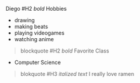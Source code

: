 Diego
#H2 *bold* Hobbies
- drawing
- making beats
- playing videogames
- watching anime
> blockquote
#H2 *bold* Favorite Class
- Computer Science
> blokquote
#H3 *italized text* I really love ramen
